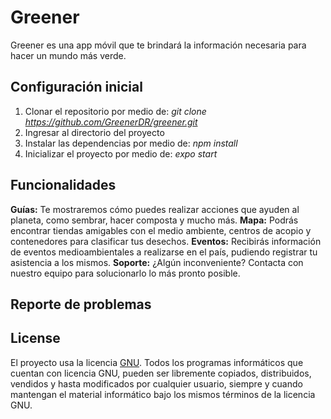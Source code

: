 # Greener

Greener es una app móvil que te brindará la información necesaria para hacer un mundo más verde.

## Configuración inicial

1. Clonar el repositorio por medio de: _git clone https://github.com/GreenerDR/greener.git_
2. Ingresar al directorio del proyecto
3. Instalar las dependencias por medio de: _npm install_
4. Inicializar el proyecto por medio de: _expo start_

## Funcionalidades

**Guías:** Te mostraremos cómo puedes realizar acciones que ayuden al planeta, como sembrar, hacer composta y mucho más.
**Mapa:** Podrás encontrar tiendas amigables con el medio ambiente, centros de acopio y contenedores para clasificar tus desechos.
**Eventos:** Recibirás información de eventos medioambientales a realizarse en el país, pudiendo registrar tu asistencia a los mismos.
**Soporte:** ¿Algún inconveniente? Contacta con nuestro equipo para solucionarlo lo más pronto posible.
## Reporte de problemas

## License

El proyecto usa la licencia [GNU](https://github.com/GreenerDR/greener/blob/master/LICENSE). Todos los programas informáticos que cuentan con licencia GNU, pueden ser libremente copiados, distribuidos, vendidos y hasta modificados por cualquier usuario, siempre y cuando mantengan el material informático bajo los mismos términos de la licencia GNU.
